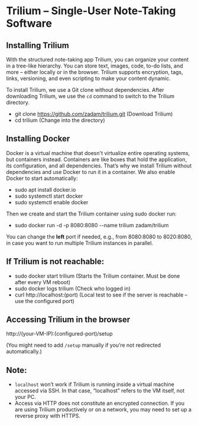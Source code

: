 # Trilium – Single-User Note-Taking Software

## Installing Trilium

With the structured note-taking app Trilium, you can organize your content in a tree-like hierarchy.
You can store text, images, code, to-do lists, and more – either locally or in the browser.
Trilium supports encryption, tags, links, versioning, and even scripting to make your content dynamic.

To install Trilium, we use a Git clone without dependencies. After downloading Trilium, we use the `cd` command to switch to the Trilium directory.

* git clone https://github.com/zadam/trilium.git     (Download Trilium)
* cd trilium                                         (Change into the directory)

## Installing Docker

Docker is a virtual machine that doesn't virtualize entire operating systems, but containers instead.
Containers are like boxes that hold the application, its configuration, and all dependencies.
That’s why we install Trilium without dependencies and use Docker to run it in a container.
We also enable Docker to start automatically:

* sudo apt install docker.io
* sudo systemctl start docker
* sudo systemctl enable docker

Then we create and start the Trilium container using sudo docker run:

* sudo docker run -d -p 8080:8080 --name trilium zadam/trilium

You can change the **left** port if needed, e.g., from 8080:8080 to 8020:8080, in case you want to run multiple Trilium instances in parallel.

## If Trilium is not reachable:

* sudo docker start trilium          (Starts the Trilium container. Must be done after every VM reboot)
* sudo docker logs trilium           (Check who logged in)
* curl http://localhost:(port)       (Local test to see if the server is reachable – use the configured port)

## Accessing Trilium in the browser

http://(your-VM-IP):(configured-port)/setup

(You might need to add `/setup` manually if you’re not redirected automatically.)

## Note:
* `localhost` won’t work if Trilium is running inside a virtual machine accessed via SSH. In that case, “localhost” refers to the VM itself, not your PC.
* Access via HTTP does not constitute an encrypted connection. If you are using Trilium productively or on a network, you may need to set up a reverse proxy with HTTPS.

